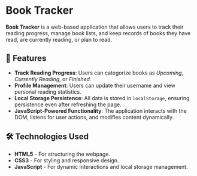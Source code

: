 #  Book Tracker

**Book Tracker** is a web-based application that allows users to track their reading progress, manage book lists, and keep records of books they have read, are currently reading, or plan to read. 

## 🚀 Features
- **Track Reading Progress**: Users can categorize books as *Upcoming*, *Currently Reading*, or *Finished*.
- **Profile Management**: Users can update their username and view personal reading statistics.
- **Local Storage Persistence**: All data is stored in `localStorage`, ensuring persistence even after refreshing the page.
- **JavaScript-Powered Functionality**: The application interacts with the DOM, listens for user actions, and modifies content dynamically.

## 🛠️ Technologies Used
- **HTML5** - For structuring the webpage.
- **CSS3** - For styling and responsive design.
- **JavaScript** - For dynamic interactions and local storage management.

